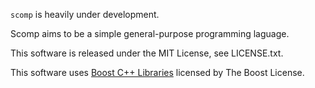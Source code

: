 `scomp` is heavily under development.

Scomp aims to be a simple general-purpose programming laguage.

This software is released under the MIT License, see LICENSE.txt.

This software uses [Boost C++ Libraries](http://www.boost.org/) licensed by The Boost License.
